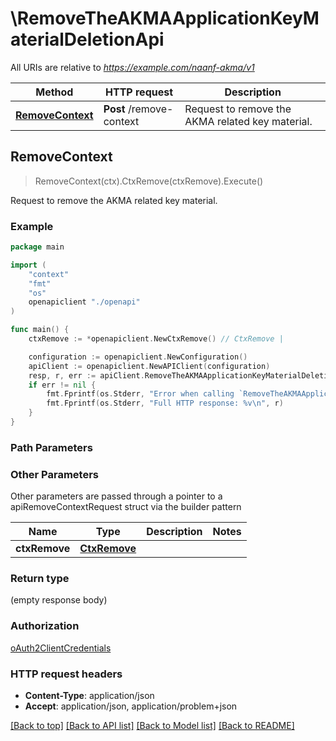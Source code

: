 # \RemoveTheAKMAApplicationKeyMaterialDeletionApi

All URIs are relative to *https://example.com/naanf-akma/v1*

Method | HTTP request | Description
------------- | ------------- | -------------
[**RemoveContext**](RemoveTheAKMAApplicationKeyMaterialDeletionApi.md#RemoveContext) | **Post** /remove-context | Request to remove the AKMA related key material.



## RemoveContext

> RemoveContext(ctx).CtxRemove(ctxRemove).Execute()

Request to remove the AKMA related key material.

### Example

```go
package main

import (
    "context"
    "fmt"
    "os"
    openapiclient "./openapi"
)

func main() {
    ctxRemove := *openapiclient.NewCtxRemove() // CtxRemove | 

    configuration := openapiclient.NewConfiguration()
    apiClient := openapiclient.NewAPIClient(configuration)
    resp, r, err := apiClient.RemoveTheAKMAApplicationKeyMaterialDeletionApi.RemoveContext(context.Background()).CtxRemove(ctxRemove).Execute()
    if err != nil {
        fmt.Fprintf(os.Stderr, "Error when calling `RemoveTheAKMAApplicationKeyMaterialDeletionApi.RemoveContext``: %v\n", err)
        fmt.Fprintf(os.Stderr, "Full HTTP response: %v\n", r)
    }
}
```

### Path Parameters



### Other Parameters

Other parameters are passed through a pointer to a apiRemoveContextRequest struct via the builder pattern


Name | Type | Description  | Notes
------------- | ------------- | ------------- | -------------
 **ctxRemove** | [**CtxRemove**](CtxRemove.md) |  | 

### Return type

 (empty response body)

### Authorization

[oAuth2ClientCredentials](../README.md#oAuth2ClientCredentials)

### HTTP request headers

- **Content-Type**: application/json
- **Accept**: application/json, application/problem+json

[[Back to top]](#) [[Back to API list]](../README.md#documentation-for-api-endpoints)
[[Back to Model list]](../README.md#documentation-for-models)
[[Back to README]](../README.md)

